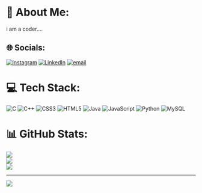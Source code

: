 # 💫 About Me:
i am a coder....


## 🌐 Socials:
[![Instagram](https://img.shields.io/badge/Instagram-%23E4405F.svg?logo=Instagram&logoColor=white)](https://instagram.com/varshini96__) [![LinkedIn](https://img.shields.io/badge/LinkedIn-%230077B5.svg?logo=linkedin&logoColor=white)](https://linkedin.com/in/Varshini) [![email](https://img.shields.io/badge/Email-D14836?logo=gmail&logoColor=white)](mailto:varshinics123@gmail.com) 

# 💻 Tech Stack:
![C](https://img.shields.io/badge/c-%2300599C.svg?style=flat&logo=c&logoColor=white) ![C++](https://img.shields.io/badge/c++-%2300599C.svg?style=flat&logo=c%2B%2B&logoColor=white) ![CSS3](https://img.shields.io/badge/css3-%231572B6.svg?style=flat&logo=css3&logoColor=white) ![HTML5](https://img.shields.io/badge/html5-%23E34F26.svg?style=flat&logo=html5&logoColor=white) ![Java](https://img.shields.io/badge/java-%23ED8B00.svg?style=flat&logo=openjdk&logoColor=white) ![JavaScript](https://img.shields.io/badge/javascript-%23323330.svg?style=flat&logo=javascript&logoColor=%23F7DF1E) ![Python](https://img.shields.io/badge/python-3670A0?style=flat&logo=python&logoColor=ffdd54) ![MySQL](https://img.shields.io/badge/mysql-4479A1.svg?style=flat&logo=mysql&logoColor=white)
# 📊 GitHub Stats:
![](https://github-readme-stats.vercel.app/api?username=VARSHINICS06&theme=dark&hide_border=false&include_all_commits=false&count_private=false)<br/>
![](https://nirzak-streak-stats.vercel.app/?user=VARSHINICS06&theme=dark&hide_border=false)<br/>
![](https://github-readme-stats.vercel.app/api/top-langs/?username=VARSHINICS06&theme=dark&hide_border=false&include_all_commits=false&count_private=false&layout=compact)

---
[![](https://visitcount.itsvg.in/api?id=VARSHINICS06&icon=0&color=0)](https://visitcount.itsvg.in)

<!-- Proudly created with GPRM ( https://gprm.itsvg.in ) -->
